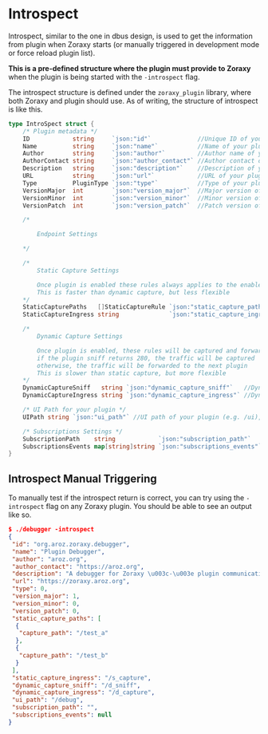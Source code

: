 # Introspect

Introspect, similar to the one in dbus design, is used to get the information from plugin when Zoraxy starts (or manually triggered in development mode or force reload plugin list). 

**This is a pre-defined structure where the plugin must provide to Zoraxy** when the plugin is being started with the `-introspect` flag. 

The introspect structure is defined under the `zoraxy_plugin` library, where both Zoraxy and plugin should use. As of writing, the structure of introspect is like this.

```go
type IntroSpect struct {
	/* Plugin metadata */
	ID            string     `json:"id"`             //Unique ID of your plugin, recommended using your own domain in reverse like com.yourdomain.pluginname
	Name          string     `json:"name"`           //Name of your plugin
	Author        string     `json:"author"`         //Author name of your plugin
	AuthorContact string     `json:"author_contact"` //Author contact of your plugin, like email
	Description   string     `json:"description"`    //Description of your plugin
	URL           string     `json:"url"`            //URL of your plugin
	Type          PluginType `json:"type"`           //Type of your plugin, Router(0) or Utilities(1)
	VersionMajor  int        `json:"version_major"`  //Major version of your plugin
	VersionMinor  int        `json:"version_minor"`  //Minor version of your plugin
	VersionPatch  int        `json:"version_patch"`  //Patch version of your plugin

	/*

		Endpoint Settings

	*/

	/*
		Static Capture Settings

		Once plugin is enabled these rules always applies to the enabled HTTP Proxy rule
		This is faster than dynamic capture, but less flexible
	*/
	StaticCapturePaths   []StaticCaptureRule `json:"static_capture_paths"`   //Static capture paths of your plugin, see Zoraxy documentation for more details
	StaticCaptureIngress string              `json:"static_capture_ingress"` //Static capture ingress path of your plugin (e.g. /s_handler)

	/*
		Dynamic Capture Settings

		Once plugin is enabled, these rules will be captured and forward to plugin sniff
		if the plugin sniff returns 280, the traffic will be captured
		otherwise, the traffic will be forwarded to the next plugin
		This is slower than static capture, but more flexible
	*/
	DynamicCaptureSniff   string `json:"dynamic_capture_sniff"`   //Dynamic capture sniff path of your plugin (e.g. /d_sniff)
	DynamicCaptureIngress string `json:"dynamic_capture_ingress"` //Dynamic capture ingress path of your plugin (e.g. /d_handler)

	/* UI Path for your plugin */
	UIPath string `json:"ui_path"` //UI path of your plugin (e.g. /ui), will proxy the whole subpath tree to Zoraxy Web UI as plugin UI

	/* Subscriptions Settings */
	SubscriptionPath    string            `json:"subscription_path"`    //Subscription event path of your plugin (e.g. /notifyme), a POST request with SubscriptionEvent as body will be sent to this path when the event is triggered
	SubscriptionsEvents map[string]string `json:"subscriptions_events"` //Subscriptions events of your plugin, see Zoraxy documentation for more details
}
```

## Introspect Manual Triggering

To manually test if the introspect return is correct, you can try using the `-introspect` flag on any Zoraxy plugin. You should be able to see an output like so.

```json
$ ./debugger -introspect
{
 "id": "org.aroz.zoraxy.debugger",
 "name": "Plugin Debugger",
 "author": "aroz.org",
 "author_contact": "https://aroz.org",
 "description": "A debugger for Zoraxy \u003c-\u003e plugin communication pipeline",
 "url": "https://zoraxy.aroz.org",
 "type": 0,
 "version_major": 1,
 "version_minor": 0,
 "version_patch": 0,
 "static_capture_paths": [
  {
   "capture_path": "/test_a"
  },
  {
   "capture_path": "/test_b"
  }
 ],
 "static_capture_ingress": "/s_capture",
 "dynamic_capture_sniff": "/d_sniff",
 "dynamic_capture_ingress": "/d_capture",
 "ui_path": "/debug",
 "subscription_path": "",
 "subscriptions_events": null
}
```

